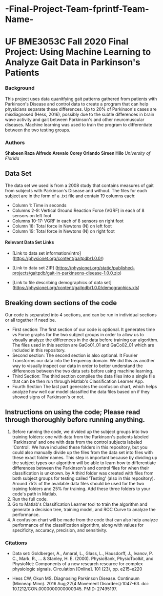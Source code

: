 # -Final-Project-Team-fprintf-Team-Name-
# UF BME3053C Fall 2020 Final Project: Using Machine Learning to Analyze Gait Data in Parkinson's Patients
### Background
This project uses data quanitfying gait patterns gathered from patients with Parkinson's Disease and control data to create a program that can help physicians separate these differences. Up to 20% of Parkinson's cases are misdiagnosed (Hess, 2016), possibly due to the subtle differences in brain wave activity and gait between Parkinson's and other neuromuscular diseases. Machine learning was used to train the program to differentiate between the two testing groups. 
### Authors
**Shabeen Raza**
**Alfredo Arevalo**
**Corey Orlando**
**Sireen Hilo**
*University of Florida*

## Data Set
The data set we used is from a 2008 study that contains measures of gait from subjects with Parkinson's Disease and without. The files for each subject are in the form of a .txt file and contain 19 columns each:
* Column 1: Time in seconds
* Columns 2-9: Vertical Ground Reaction Force (VGRF) in each of 8 sensors on left foot
* Columns 10-17: VGRF in each of 8 sensors on right foot
* Column 18: Total force in Newtons (N) on left foot
* Column 19: Total force in Newtons (N) on right foot

#### Relevant Data Set Links
* [Link to data set information/intro] (https://physionet.org/content/gaitpdb/1.0.0/)

* [Link to data set ZIP] (https://physionet.org/static/published-projects/gaitpdb/gait-in-parkinsons-disease-1.0.0.zip)

* [Link to file describing demographics of data set] (https://physionet.org/content/gaitpdb/1.0.0/demographics.xls)

## Breaking down sections of the code
Our code is separated into 4 sections, and can be run in individual sections or all together if need be.
* First section:
The first section of our code is optional. It generates time vs Force graphs for the two subject groups in order to allow us to visually analyze the differences in the data before training our algorithm. The files used in this section are GaCo01_01 and GaCo02_01 which are included in this repository. 
* Second section:
The second section is also optional. It Fourier Transforms our data into the frequency domain. We did this as another way to visually inspect our data in order to better understand the differences between the two data sets before using machine learning. 
* Third Section:
The third section compiles the data files into a single file that can be then run through Matlab's Classification Learner App. 
* Fourth Section
The last part generates the confusion chart, which helps analyze how well our model classified the data files based on if they showed signs of Parkinson's or not. 

## Instructions on using the code; Please read through thoroughly before running anything.
1. Before running the code, we divided up the subject groups into two training folders: one with data from the Parkinson's patients labeled 'Parkinsons' and one with data from the control subjects labeled 'Control'. We have included these folders in this repository, but you could also manually divide up the files from the data set into files with these exact folder names. This step is important because by dividing up the subject types our algorithm will be able to learn how to differentiate differences between the Parkinson's and control files for when their classification is unknown. by A third folder was created with files from both subject groups for testing called 'Testing' (also in this repository). Around 75% of the available data files should be used for the two training folders and 25% for training. Add these three folders to your code's path in Matlab. 
2. Run the full code.
3. Go to Matlab's Classification Learner tool to train the algorithm and generate a decision tree, training model, and ROC Curve to analyze the performance. 
4. A confusion chart will be made from the code that can also help analyze performance of the classification algorithm, along with values for specificity, accuracy, precision, and sensitivity. 
 
### Citations 
* Data set: 
Goldberger, A., Amaral, L., Glass, L., Hausdorff, J., Ivanov, P. C., Mark, R., ... & Stanley, H. E. (2000). PhysioBank, PhysioToolkit, and PhysioNet: Components of a new research resource for complex physiologic signals. Circulation [Online]. 101 (23), pp. e215–e220

* Hess CW, Okun MS. Diagnosing Parkinson Disease. Continuum (Minneap Minn). 2016 Aug;22(4 Movement Disorders):1047-63. doi: 10.1212/CON.0000000000000345. PMID: 27495197.
